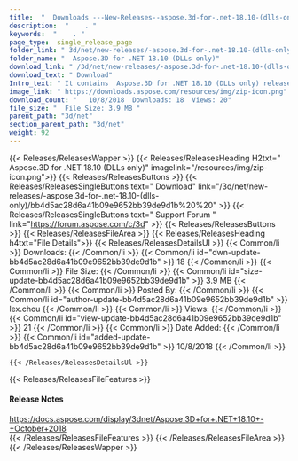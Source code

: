 ```yaml
---
title:  "  Downloads ---New-Releases--aspose.3d-for-.net-18.10-(dlls-only) . " 
description:  "    . " 
keywords:  "    . " 
page_type:  single_release_page
folder_link: " 3d/net/new-releases/-aspose.3d-for-.net-18.10-(dlls-only)/"
folder_name: "  Aspose.3D for .NET 18.10 (DLLs only)"
download_link: " /3d/net/new-releases/-aspose.3d-for-.net-18.10-(dlls-only)/bb4d5ac28d6a41b09e9652bb39de9d1b"
download_text: " Download"
Intro_text: " It contains  Aspose.3D for .NET 18.10 (DLLs only) release."
image_link: " https://downloads.aspose.com/resources/img/zip-icon.png"
download_count: "   10/8/2018  Downloads: 18  Views: 20"
file_size: "  File Size: 3.9 MB "
parent_path: "3d/net"
section_parent_path: "3d/net"
weight: 92 
---
```


{{< Releases/ReleasesWapper >}}
  {{< Releases/ReleasesHeading H2txt="  Aspose.3D for .NET 18.10 (DLLs only)" imagelink="/resources/img/zip-icon.png">}}
  {{< Releases/ReleasesButtons >}}
    {{< Releases/ReleasesSingleButtons text=" Download" link="/3d/net/new-releases/-aspose.3d-for-.net-18.10-(dlls-only)/bb4d5ac28d6a41b09e9652bb39de9d1b%20%20" >}}
    {{< Releases/ReleasesSingleButtons text=" Support Forum " link="https://forum.aspose.com/c/3d" >}}
  {{< Releases/ReleasesButtons >}}
  {{< Releases/ReleasesFileArea >}}
    {{< Releases/ReleasesHeading h4txt="File Details">}}
    {{< Releases/ReleasesDetailsUl >}}
            {{< Common/li  >}} Downloads: {{< /Common/li >}} 
      {{< Common/li id="dwn-update-bb4d5ac28d6a41b09e9652bb39de9d1b" >}} 18 {{< /Common/li >}} 
      {{< Common/li  >}} File Size: {{< /Common/li >}} 
      {{< Common/li id="size-update-bb4d5ac28d6a41b09e9652bb39de9d1b" >}} 3.9 MB {{< /Common/li >}} 
      {{< Common/li  >}} Posted By: {{< /Common/li >}} 
      {{< Common/li id="author-update-bb4d5ac28d6a41b09e9652bb39de9d1b" >}} lex.chou {{< /Common/li >}} 
      {{< Common/li  >}} Views: {{< /Common/li >}} 
      {{< Common/li id="view-update-bb4d5ac28d6a41b09e9652bb39de9d1b" >}} 21 {{< /Common/li >}} 
      {{< Common/li  >}} Date Added: {{< /Common/li >}} 
      {{< Common/li id="added-update-bb4d5ac28d6a41b09e9652bb39de9d1b" >}} 10/8/2018 {{< /Common/li >}} 

    {{< /Releases/ReleasesDetailsUl >}}

  {{< Releases/ReleasesFileFeatures >}}
      <h4>Release Notes</h4><div><a href="https://docs.aspose.com/display/3dnet/Aspose.3D+for+.NET+18.10+-+October+2018">https://docs.aspose.com/display/3dnet/Aspose.3D+for+.NET+18.10+-+October+2018</a></div>
  {{< /Releases/ReleasesFileFeatures >}}
 {{< /Releases/ReleasesFileArea >}}
{{< /Releases/ReleasesWapper >}}


